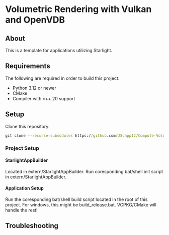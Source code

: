 # Volumetric Rendering with Vulkan and OpenVDB

## About

This is a template for applications utilizing Starlight.

## Requirements

The following are required in order to build this project: 

- Python 3.12 or newer
- CMake
- Compiler with c++ 20 support 

## Setup

Clone this repository:

```cmd
git clone --recurse-submodules https://github.com/JSchpp12/Compute-Volumetrics
```

### Project Setup

#### StarlightAppBuilder

Located in extern/StarlightAppBuilder. Run coresponding bat/shell init script in extern/StarlightAppBuilder.

#### Application Setup

Run the coresponding bat/shell build script located in the root of this project. For windows, this might be build_release.bat. VCPKG/CMake will handle the rest!

## Troubleshooting
